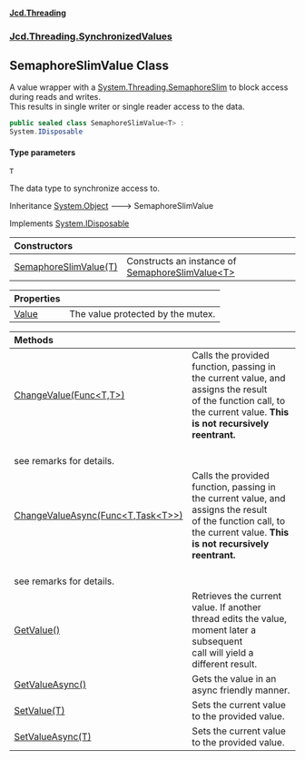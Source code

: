 #### [Jcd.Threading](index.md 'index')
### [Jcd.Threading.SynchronizedValues](Jcd.Threading.SynchronizedValues.md 'Jcd.Threading.SynchronizedValues')

## SemaphoreSlimValue<T> Class

A value wrapper with a [System.Threading.SemaphoreSlim](https://docs.microsoft.com/en-us/dotnet/api/System.Threading.SemaphoreSlim 'System.Threading.SemaphoreSlim') to block access during reads and writes.  
This results in single writer or single reader access to the data.

```csharp
public sealed class SemaphoreSlimValue<T> :
System.IDisposable
```
#### Type parameters

<a name='Jcd.Threading.SynchronizedValues.SemaphoreSlimValue_T_.T'></a>

`T`

The data type to synchronize access to.

Inheritance [System.Object](https://docs.microsoft.com/en-us/dotnet/api/System.Object 'System.Object') &#129106; SemaphoreSlimValue<T>

Implements [System.IDisposable](https://docs.microsoft.com/en-us/dotnet/api/System.IDisposable 'System.IDisposable')

| Constructors | |
| :--- | :--- |
| [SemaphoreSlimValue(T)](SemaphoreSlimValue_T_..ctor.N38fnmqZw1bt1wOVUOFmOA.md 'Jcd.Threading.SynchronizedValues.SemaphoreSlimValue<T>.SemaphoreSlimValue(T)') | Constructs an instance of [SemaphoreSlimValue&lt;T&gt;](SemaphoreSlimValue_T_.md 'Jcd.Threading.SynchronizedValues.SemaphoreSlimValue<T>') |

| Properties | |
| :--- | :--- |
| [Value](SemaphoreSlimValue_T_.Value.md 'Jcd.Threading.SynchronizedValues.SemaphoreSlimValue<T>.Value') | The value protected by the mutex. |

| Methods | |
| :--- | :--- |
| [ChangeValue(Func&lt;T,T&gt;)](SemaphoreSlimValue_T_.ChangeValue.+O/uAp/HHsOQC6SU03wHtA.md 'Jcd.Threading.SynchronizedValues.SemaphoreSlimValue<T>.ChangeValue(System.Func<T,T>)') | Calls the provided function, passing in the current value, and assigns the result<br/>of the function call, to the current value. <b>This is not recursively reentrant.<br/>see remarks for details.</b> |
| [ChangeValueAsync(Func&lt;T,Task&lt;T&gt;&gt;)](SemaphoreSlimValue_T_.ChangeValueAsync.vXre1BVfvx89XqTUMHZXaA.md 'Jcd.Threading.SynchronizedValues.SemaphoreSlimValue<T>.ChangeValueAsync(System.Func<T,System.Threading.Tasks.Task<T>>)') | Calls the provided function, passing in the current value, and assigns the result<br/>of the function call, to the current value. <b>This is not recursively reentrant.<br/>see remarks for details.</b> |
| [GetValue()](SemaphoreSlimValue_T_.GetValue().md 'Jcd.Threading.SynchronizedValues.SemaphoreSlimValue<T>.GetValue()') | Retrieves the current value. If another thread edits the value, moment later a subsequent<br/>call will yield a different result. |
| [GetValueAsync()](SemaphoreSlimValue_T_.GetValueAsync().md 'Jcd.Threading.SynchronizedValues.SemaphoreSlimValue<T>.GetValueAsync()') | Gets the value in an async friendly manner. |
| [SetValue(T)](SemaphoreSlimValue_T_.SetValue.8ZbnCyUkHFAjvECVE8T60w.md 'Jcd.Threading.SynchronizedValues.SemaphoreSlimValue<T>.SetValue(T)') | Sets the current value to the provided value. |
| [SetValueAsync(T)](SemaphoreSlimValue_T_.SetValueAsync.Z8ZW1vYt6Keb6VkgluLFfA.md 'Jcd.Threading.SynchronizedValues.SemaphoreSlimValue<T>.SetValueAsync(T)') | Sets the current value to the provided value. |
